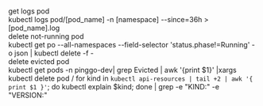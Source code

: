 <br/> get logs pod <br/>
kubectl logs pod/[pod_name] -n [namespace] --since=36h > [pod_name].log 
<br/> delete not-running pod <br/>
kubectl get po --all-namespaces --field-selector 'status.phase!=Running' -o json | kubectl delete -f -
<br/> delete evicted pod <br/>
kubectl get pods -n pinggo-dev| grep Evicted | awk '{print $1}' |xargs kubectl delete pod 
/
for kind in `kubectl api-resources | tail +2 | awk '{ print $1 }'`; do kubectl explain $kind; done | grep -e "KIND:" -e "VERSION:"
